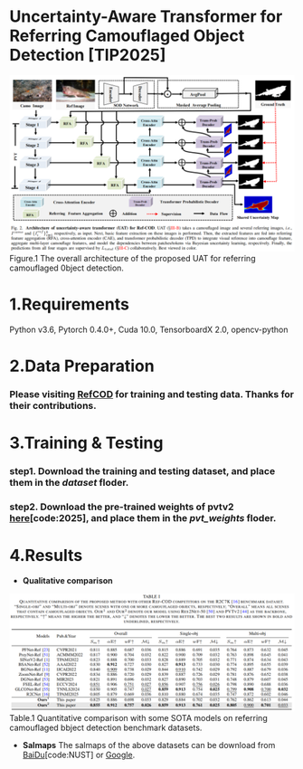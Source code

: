 
# Uncertainty-Aware Transformer for Referring Camouflaged Object Detection [TIP2025]

![image](figs/UAT.png)  
   Figure.1 The overall architecture of the proposed UAT for referring camouflaged 0bject detection.

# 1.Requirements
Python v3.6, Pytorch 0.4.0+, Cuda 10.0, TensorboardX 2.0, opencv-python

# 2.Data Preparation
### Please visiting [RefCOD](https://github.com/zhangxuying1004/RefCOD) for training and testing data. Thanks for their contributions.

# 3.Training & Testing
### step1. Download the training and testing dataset, and place them in the *dataset* floder.

### step2. Download the pre-trained weights of pvtv2 [here](https://pan.baidu.com/s/1etvyFSv9nFrWKHxwHcSHJA?pwd=2025)[code:2025], and place them in the *pvt_weights* floder.

# 4.Results
* **Qualitative comparison**

![image](figs/qulities_results.png)  
Table.1 Quantitative comparison with some SOTA models on referring camouflaged bbject detection benchmark datasets. 

* **Salmaps**
The salmaps of the above datasets can be download from [BaiDu](https://pan.baidu.com/s/1Fz_MK2ABmXU6T1Oro-btCw)[code:NUST] or [Google](https://drive.google.com/file/d/1fITY74Bgdy0ps-7ruFajibEyy6qRNZHH/view?usp=sharing).
